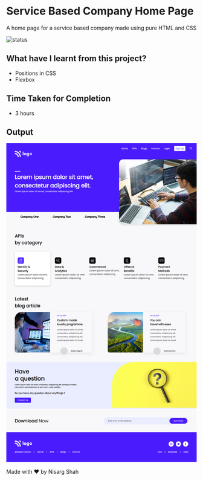 # Service Based Company Home Page
A home page for a service based company made using pure HTML and CSS

![status](https://img.shields.io/badge/status-ongoing-green)

## What have I learnt from this project?
- Positions in CSS
- Flexbox

## Time Taken for Completion
- 3 hours

<!-- ### Checkout the Project here : [webdesigningfirm](https://webdesigningfirm.netlify.app/) -->

## Output
![output](output.png)

Made with ❤️ by Nisarg Shah


